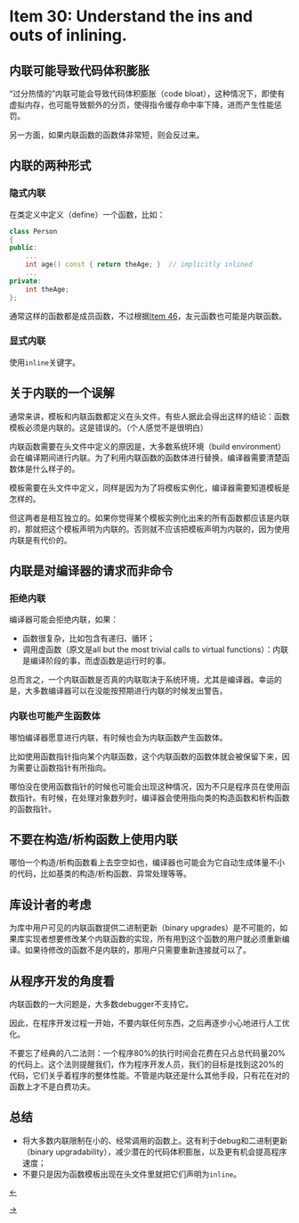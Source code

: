 # Item 30: Understand the ins and outs of inlining.

## 内联可能导致代码体积膨胀

“过分热情的”内联可能会导致代码体积膨胀（code bloat），这种情况下，即使有虚拟内存，也可能导致额外的分页，使得指令缓存命中率下降，进而产生性能惩罚。

另一方面，如果内联函数的函数体非常短，则会反过来。

## 内联的两种形式

### 隐式内联

在类定义中定义（define）一个函数，比如：

```cpp
class Person
{
public:
    ...
    int age() const { return theAge; }	// implicitly inlined
    ...
private:
    int theAge;
};
```

通常这样的函数都是成员函数，不过根据[Item 46](../Item%2046)，友元函数也可能是内联函数。

### 显式内联

使用`inline`关键字。

## 关于内联的一个误解

通常来讲，模板和内联函数都定义在头文件。有些人据此会得出这样的结论：函数模板必须是内联的。这是错误的。（个人感觉不是很明白）

内联函数需要在头文件中定义的原因是，大多数系统环境（build environment）会在编译期间进行内联。为了利用内联函数的函数体进行替换，编译器需要清楚函数体是什么样子的。

模板需要在头文件中定义，同样是因为为了将模板实例化，编译器需要知道模板是怎样的。

但这两者是相互独立的。如果你觉得某个模板实例化出来的所有函数都应该是内联的，那就把这个模板声明为内联的。否则就不应该把模板声明为内联的，因为使用内联是有代价的。

## 内联是对编译器的请求而非命令

### 拒绝内联

编译器可能会拒绝内联，如果：

- 函数很复杂，比如包含有递归、循环；
- 调用虚函数（原文是all but the most trivial calls to virtual functions）：内联是编译阶段的事，而虚函数是运行时的事。

总而言之，一个内联函数是否真的内联取决于系统环境，尤其是编译器。幸运的是，大多数编译器可以在没能按预期进行内联的时候发出警告。

### 内联也可能产生函数体

哪怕编译器愿意进行内联，有时候也会为内联函数产生函数体。

比如使用函数指针指向某个内联函数，这个内联函数的函数体就会被保留下来，因为需要让函数指针有所指向。

哪怕没在使用函数指针的时候也可能会出现这种情况，因为不只是程序员在使用函数指针。有时候，在处理对象数列时，编译器会使用指向类的构造函数和析构函数的函数指针。

## 不要在构造/析构函数上使用内联

哪怕一个构造/析构函数看上去空空如也，编译器也可能会为它自动生成体量不小的代码，比如基类的构造/析构函数、异常处理等等。

## 库设计者的考虑

为库中用户可见的内联函数提供二进制更新（binary upgrades）是不可能的，如果库实现者想要修改某个内联函数的实现，所有用到这个函数的用户就必须重新编译。如果待修改的函数不是内联的，那用户只需要重新连接就可以了。

## 从程序开发的角度看

内联函数的一大问题是，大多数debugger不支持它。

因此，在程序开发过程一开始，不要内联任何东西，之后再逐步小心地进行人工优化。

不要忘了经典的八二法则：一个程序80%的执行时间会花费在只占总代码量20%的代码上。这个法则提醒我们，作为程序开发人员，我们的目标是找到这20%的代码，它们关乎着程序的整体性能。不管是内联还是什么其他手段，只有花在对的函数上才不是白费功夫。

## 总结

- 将大多数内联限制在小的、经常调用的函数上。这有利于debug和二进制更新（binary upgradability），减少潜在的代码体积膨胀，以及更有机会提高程序速度；
- 不要只是因为函数模板出现在头文件里就把它们声明为`inline`。

<a href="../Item%2029"><-</a>

<a href="../Item%2031">-></a>
